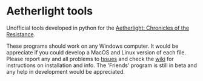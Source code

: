 # Aetherlight tools
Unofficial tools developed in python for the [Aetherlight: Chronicles of the Resistance](https://theaetherlight.com/).

These programs should work on any Windows computer. 
It would be appreciate if you could develop a MacOS and Linux version of each file.
Please report any and all problems to [Issues](https://github.com/Hans0ddcraft/Aetherlight-tools/issues) and check the [wiki](https://github.com/Hans0ddcraft/Aetherlight-tools/wiki) for instructions on installation and info.
The 'Friends' program is still in beta and any help in development would be appreciated.
